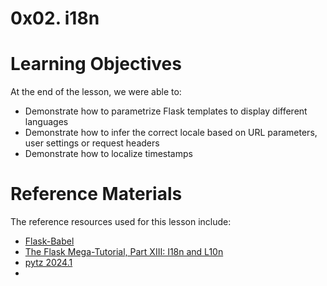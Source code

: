 # 0x02. i18n

# Learning Objectives
At the end of the lesson, we were able to:

- Demonstrate how to parametrize Flask templates to display different languages
- Demonstrate how to infer the correct locale based on URL parameters, user settings or request headers
- Demonstrate how to localize timestamps

# Reference Materials
The reference resources used for this lesson include:
- [Flask-Babel](https://web.archive.org/web/20201111174034/https://flask-babel.tkte.ch/)
- [The Flask Mega-Tutorial, Part XIII: I18n and L10n](https://blog.miguelgrinberg.com/post/the-flask-mega-tutorial-part-xiii-i18n-and-l10n)
- [pytz 2024.1](https://pypi.org/project/pytz/)
- []()